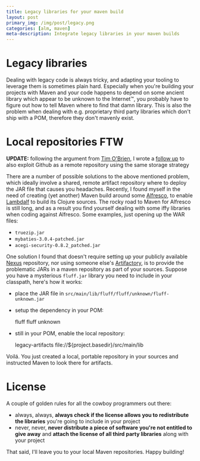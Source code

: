 ```yaml
---
title: Legacy libraries for your maven build
layout: post
primary_img: /img/post/legacy.png
categories: [alm, maven]
meta-description: Integrate legacy libraries in your maven builds
---
```


Legacy libraries
================

Dealing with legacy code is always tricky, and adapting your tooling to leverage them is sometimes plain hard. Especially when you're building your projects with Maven and your code happens to depend on some ancient library which appear to be unknown to the Internet™, you probably have to figure out how to tell Maven where to find that damn library. This is also the problem when dealing with e.g. proprietary third party libraries which don't ship with a POM, therefore they don't mavenly exist.

Local repositories FTW
======================

<strong>UPDATE:</strong> following the argument from [Tim O'Brien](http://discursive.com/), I wrote a [follow up](http://skuro.tk/2012/05/28/legacy-artifacts-repository-update-going-remote/) to also exploit Github as a remote repository using the same storage strategy 

There are a number of possible solutions to the above mentioned problem, which ideally involve a shared, remote artifact repository where to deploy the JAR file that causes you headaches. Recently, I found myself in the need of creating (yet another) Maven build around some [Alfresco](http://www.alfresco.com), to enable [Lambdalf](http://skuro.tk/lambdalf/) to build its Clojure sources. The rocky road to Maven for Alfresco is still long, and as a result you find yourself dealing with some iffy libraries when coding against Alfresco. Some examples, just opening up the WAR files:

- `truezip.jar`
- `mybaties-3.0.4-patched.jar`
- `acegi-security-0.8.2_patched.jar`

One solution I found that doesn't require setting up your publicly available [Nexus](http://www.sonatype.org/nexus/) repository, nor using someone else's [Artifactory](http://www.jfrog.com/products.php), is to provide the problematic JARs in a maven repository as part of your sources. Suppose you have a mysterious `fluff.jar` library you need to include in your classpath, here's how it works:

* place the JAR file in `src/main/lib/fluff/fluff/unknown/fluff-unknown.jar`

* setup the dependency in your POM:

    <dependencies>
      <dependency>
        <groupId>fluff</groupId>
        <artifactId>fluff</artifactId>
        <version>unknown</version>
      </dependency>
    </dependencies>

* still in your POM, enable the local repository:

    <repositories>
      <repository>
        <id>legacy-artifacts</id>
        <url>file://${project.basedir}/src/main/lib</url>
      </repository>
    </repositories>

Voil&aacute;. You just created a local, portable repository in your sources and instructed Maven to look there for artifacts.

License
=======

A couple of golden rules for all the cowboy programmers out there:

* always, always, **always check if the license allows you to redistribute the libraries** you're going to include in your project
* never, never, **never distribute a piece of software you're not entitled to give away** and **attach the license of all third party libraries** along with your project

That said, I'll leave you to your local Maven repositories. Happy building!
